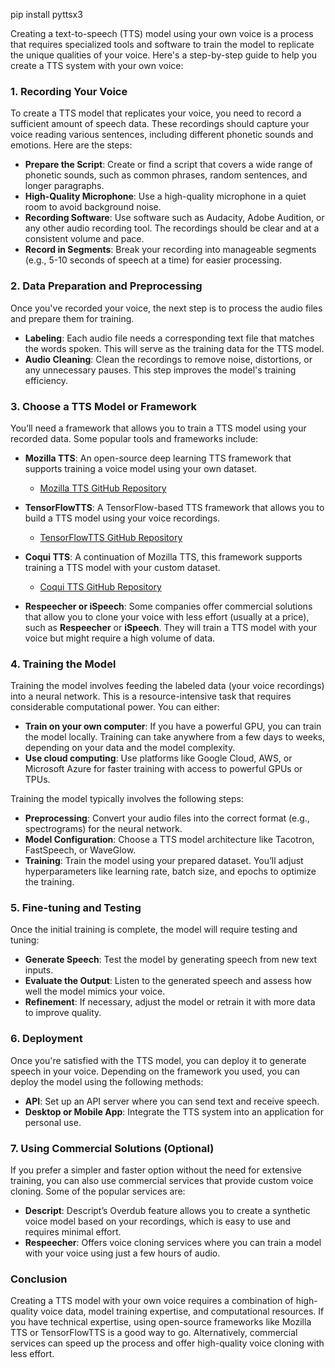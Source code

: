 pip install pyttsx3

Creating a text-to-speech (TTS) model using your own voice is a process that requires specialized tools and software to train the model to replicate the unique qualities of your voice. Here's a step-by-step guide to help you create a TTS system with your own voice:

### 1. **Recording Your Voice**
To create a TTS model that replicates your voice, you need to record a sufficient amount of speech data. These recordings should capture your voice reading various sentences, including different phonetic sounds and emotions. Here are the steps:

- **Prepare the Script**: Create or find a script that covers a wide range of phonetic sounds, such as common phrases, random sentences, and longer paragraphs.
- **High-Quality Microphone**: Use a high-quality microphone in a quiet room to avoid background noise.
- **Recording Software**: Use software such as Audacity, Adobe Audition, or any other audio recording tool. The recordings should be clear and at a consistent volume and pace.
- **Record in Segments**: Break your recording into manageable segments (e.g., 5-10 seconds of speech at a time) for easier processing.

### 2. **Data Preparation and Preprocessing**
Once you've recorded your voice, the next step is to process the audio files and prepare them for training.

- **Labeling**: Each audio file needs a corresponding text file that matches the words spoken. This will serve as the training data for the TTS model.
- **Audio Cleaning**: Clean the recordings to remove noise, distortions, or any unnecessary pauses. This step improves the model's training efficiency.

### 3. **Choose a TTS Model or Framework**
You’ll need a framework that allows you to train a TTS model using your recorded data. Some popular tools and frameworks include:

- **Mozilla TTS**: An open-source deep learning TTS framework that supports training a voice model using your own dataset.
  - [Mozilla TTS GitHub Repository](https://github.com/mozilla/TTS)
  
- **TensorFlowTTS**: A TensorFlow-based TTS framework that allows you to build a TTS model using your voice recordings.
  - [TensorFlowTTS GitHub Repository](https://github.com/Rayhane-mamah/TensorFlowTTS)
  
- **Coqui TTS**: A continuation of Mozilla TTS, this framework supports training a TTS model with your custom dataset.
  - [Coqui TTS GitHub Repository](https://github.com/coqui-ai/TTS)

- **Respeecher or iSpeech**: Some companies offer commercial solutions that allow you to clone your voice with less effort (usually at a price), such as **Respeecher** or **iSpeech**. They will train a TTS model with your voice but might require a high volume of data.

### 4. **Training the Model**
Training the model involves feeding the labeled data (your voice recordings) into a neural network. This is a resource-intensive task that requires considerable computational power. You can either:

- **Train on your own computer**: If you have a powerful GPU, you can train the model locally. Training can take anywhere from a few days to weeks, depending on your data and the model complexity.
- **Use cloud computing**: Use platforms like Google Cloud, AWS, or Microsoft Azure for faster training with access to powerful GPUs or TPUs.

Training the model typically involves the following steps:

- **Preprocessing**: Convert your audio files into the correct format (e.g., spectrograms) for the neural network.
- **Model Configuration**: Choose a TTS model architecture like Tacotron, FastSpeech, or WaveGlow.
- **Training**: Train the model using your prepared dataset. You’ll adjust hyperparameters like learning rate, batch size, and epochs to optimize the training.

### 5. **Fine-tuning and Testing**
Once the initial training is complete, the model will require testing and tuning:

- **Generate Speech**: Test the model by generating speech from new text inputs.
- **Evaluate the Output**: Listen to the generated speech and assess how well the model mimics your voice.
- **Refinement**: If necessary, adjust the model or retrain it with more data to improve quality.

### 6. **Deployment**
Once you're satisfied with the TTS model, you can deploy it to generate speech in your voice. Depending on the framework you used, you can deploy the model using the following methods:

- **API**: Set up an API server where you can send text and receive speech.
- **Desktop or Mobile App**: Integrate the TTS system into an application for personal use.

### 7. **Using Commercial Solutions (Optional)**
If you prefer a simpler and faster option without the need for extensive training, you can also use commercial services that provide custom voice cloning. Some of the popular services are:

- **Descript**: Descript’s Overdub feature allows you to create a synthetic voice model based on your recordings, which is easy to use and requires minimal effort.
- **Respeecher**: Offers voice cloning services where you can train a model with your voice using just a few hours of audio.

### Conclusion
Creating a TTS model with your own voice requires a combination of high-quality voice data, model training expertise, and computational resources. If you have technical expertise, using open-source frameworks like Mozilla TTS or TensorFlowTTS is a good way to go. Alternatively, commercial services can speed up the process and offer high-quality voice cloning with less effort.